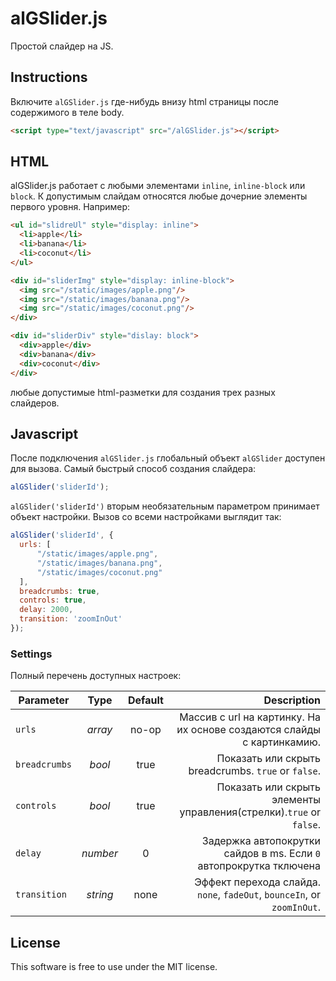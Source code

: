 alGSlider.js
========

Простой слайдер на JS.

## Instructions
Включите `alGSlider.js` где-нибудь внизу html страницы после содержимого в теле body.

```html
<script type="text/javascript" src="/alGSlider.js"></script>
```

## HTML
alGSlider.js работает с любыми элементами `inline`, `inline-block` или `block`.
К допустимым слайдам относятся любые дочерние элементы первого уровня. Например:

```html
<ul id="slidreUl" style="display: inline">
  <li>apple</li>
  <li>banana</li>
  <li>coconut</li>
</ul>

<div id="sliderImg" style="display: inline-block">
  <img src="/static/images/apple.png"/>
  <img src="/static/images/banana.png"/>
  <img src="/static/images/coconut.png"/>
</div>

<div id="sliderDiv" style="dislay: block">
  <div>apple</div>
  <div>banana</div>
  <div>coconut</div>
</div>
```
любые допустимые html-разметки для создания трех разных слайдеров. 

## Javascript
После подключения `alGSlider.js` глобальный объект `alGSlider` доступен для вызова. Самый быстрый способ создания слайдера:

```javascript
alGSlider('sliderId');
```

`alGSlider('sliderId')` вторым необязательным параметром принимает объект настройки. Вызов со всеми настройками выглядит так:

```javascript
alGSlider('sliderId', {
  urls: [
      "/static/images/apple.png",
      "/static/images/banana.png",
      "/static/images/coconut.png"
  ],
  breadcrumbs: true,
  controls: true,
  delay: 2000,
  transition: 'zoomInOut'
});
```

### Settings
Полный перечень доступных настроек:

| Parameter     | Type      | Default    | Description                                                                   |
| ------------- |:---------:|:----------:| -----------------------------------------------------------------------------:|
| `urls`        | _array_   | no-op      | Массив с url на картинку. На их основе создаются слайды с картинкамию.        | 
| `breadcrumbs` | _bool_    | true       | Показать или скрыть breadcrumbs. `true` or `false`.                           |
| `controls`    | _bool_    | true       | Показать или скрыть элементы управления(стрелки).`true` or `false`.           |
| `delay`       | _number_  | 0          | Задержка автопокрутки сайдов в ms. Если `0` автопрокрутка тключена            |
| `transition`  | _string_  | none       | Эффект перехода слайда. `none`, `fadeOut`, `bounceIn`, or `zoomInOut`.        |

## License

This software is free to use under the MIT license.